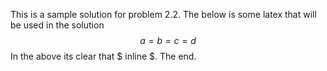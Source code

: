 This is a sample solution for problem 2.2. The below is some latex
that will be used in the solution
$$ a = b = c = d $$
In the above its clear that $ inline $.
The end.